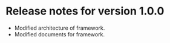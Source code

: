 # Release notes for version 1.0.0

- Modified architecture of framework.
- Modified documents for framework.
